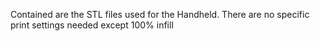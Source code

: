 Contained are the STL files used for the Handheld.
There are no specific print settings needed except 100% infill
